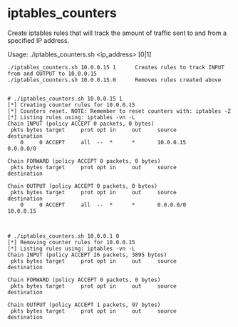 # iptables_counters

Create iptables rules that will track the amount of traffic sent to and from a specified IP address.

  Usage: ./iptables_counters.sh <ip_address> [0|1]

    ./iptables_counters.sh 10.0.0.15 1      Creates rules to track INPUT from and OUTPUT to 10.0.0.15
    ./iptables_counters.sh 10.0.0.15.0      Removes rules created above


    # ./iptables_counters.sh 10.0.0.15 1
    [*] Creating counter rules for 10.0.0.15
    [*] Counters reset. NOTE: Remember to reset counters with: iptables -Z
    [*] Listing rules using: iptables -vn -L
    Chain INPUT (policy ACCEPT 0 packets, 0 bytes)
     pkts bytes target     prot opt in     out     source               destination         
        0     0 ACCEPT     all  --  *      *       10.0.0.15            0.0.0.0/0           

    Chain FORWARD (policy ACCEPT 0 packets, 0 bytes)
     pkts bytes target     prot opt in     out     source               destination         

    Chain OUTPUT (policy ACCEPT 0 packets, 0 bytes)
     pkts bytes target     prot opt in     out     source               destination         
        0     0 ACCEPT     all  --  *      *       0.0.0.0/0            10.0.0.15           
    
    
    
    # ./iptables_counters.sh 10.0.0.1 0
    [*] Removing counter rules for 10.0.0.15
    [*] Listing rules using: iptables -vn -L
    Chain INPUT (policy ACCEPT 26 packets, 3895 bytes)
     pkts bytes target     prot opt in     out     source               destination         

    Chain FORWARD (policy ACCEPT 0 packets, 0 bytes)
     pkts bytes target     prot opt in     out     source               destination         

    Chain OUTPUT (policy ACCEPT 1 packets, 97 bytes)
     pkts bytes target     prot opt in     out     source               destination         
